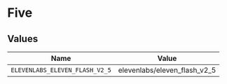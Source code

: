# Five


## Values

| Name                           | Value                          |
| ------------------------------ | ------------------------------ |
| `ELEVENLABS_ELEVEN_FLASH_V2_5` | elevenlabs/eleven_flash_v2_5   |
